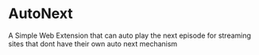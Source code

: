 # AutoNext
A Simple Web Extension that can auto play the next episode for streaming sites that dont have their own auto next mechanism
